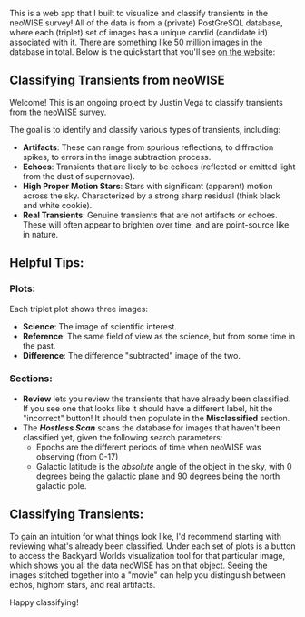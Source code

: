 This is a web app that I built to visualize and classify transients in the neoWISE survey! All of the data is from a (private) PostGreSQL database, where each (triplet) set of images has a unique candid (candidate id) associated with it. There are something like 50 million images in the database in total. Below is the quickstart that you'll see [on the website](neowise-classify.streamlit.app/):

## Classifying Transients from neoWISE

Welcome! This is an ongoing project by Justin Vega to classify transients from the [neoWISE survey](https://neowise.ipac.caltech.edu).

The goal is to identify and classify various types of transients, including:
- **Artifacts**: These can range from spurious reflections, to diffraction spikes, to errors in the image subtraction process.
- **Echoes**: Transients that are likely to be echoes (reflected or emitted light from the dust of supernovae).
- **High Proper Motion Stars**: Stars with significant (apparent) motion across the sky. Characterized by a strong sharp residual (think black and white cookie).
- **Real Transients**: Genuine transients that are not artifacts or echoes. These will often appear to brighten over time, and are point-source like in nature.

## Helpful Tips:

### Plots:
Each triplet plot shows three images:
- **Science**: The image of scientific interest.
- **Reference**: The same field of view as the science, but from some time in the past.
- **Difference**: The difference "subtracted" image of the two.

### Sections:
- **Review** lets you review the transients that have already been classified. If you see one that looks like it should have a different label, hit the "incorrect" button! It should then populate in the **Misclassified** section.
- The ***Hostless Scan*** scans the database for images that haven't been classified yet, given the following search parameters:
    - Epochs are the different periods of time when neoWISE was observing (from 0-17)
    - Galactic latitude is the *absolute* angle of the object in the sky, with 0 degrees being the galactic plane and 90 degrees being the north galactic pole.

## Classifying Transients:
To gain an intuition for what things look like, I'd recommend starting with reviewing what's already been classified. Under each set of plots is a button to access the Backyard Worlds visualization tool for that particular image, which shows you all the data neoWISE has on that object. Seeing the images stitched together into a "movie" can help you distinguish between echos, highpm stars, and real artifacts.

Happy classifying!